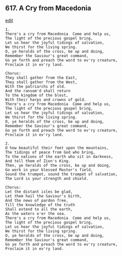 
## 617.  A Cry from Macedonia
[edit](https://docs.google.com/document/d/143JxJ_EK6ieJ3nXy%2D_cgAtXv1m42X2Hw/edit?mode=html)



    1.
    There's a cry from Macedonia  Come and help us,
    The light of the precious gospel bring,
    Let us hear the joyful tidings of salvation,
    We thirst for the living spring.
    O, ye heralds of the cross, be up and doing,
    Remember the Saviour's great command,
    Go ye forth and preach the word to ev'ry creature,
    Proclaim it in ev'ry land. 

    Chorus:
    They shall gather from the East,
    They shall gather from the West,
    With the patriarchs of old.
    And the ransom'd shall return
    To the kingdom of the blest,
    With their harps and crowns of gold.
    There's a cry from Macedonia  Come and help us,
    The light of the precious gospel bring,
    Let us hear the joyful tidings of salvation,
    We thirst for the living spring.
    O, ye heralds of the cross, be up and doing,
    Remember the Saviour's great command,
    Go ye forth and preach the word to ev'ry creature,
    Proclaim it in ev'ry land.

    2.
    O how beautiful their feet upon the mountains,
    The tidings of peace from God who bring,
    To the nations of the earth who sit in darkness,
    And tell them of Zion's King.
    Then, ye heralds of the cross, be up and doing,
    Go work in your blessed Master's field,
    Sound the trumpet, sound the trumpet of salvation,
    The Lord is your strength and shield.

    Chorus:
    Let the distant isles be glad,
    Let them hail the Saviour's birth,
    And the news of pardon free,
    Till the knowledge of the truth
    Shall extend to all the earth, 
    As the waters o'er the sea.
    There's a cry from Macedonia  Come and help us,
    The light of the precious gospel bring,
    Let us hear the joyful tidings of salvation,
    We thirst for the living spring.
    O, ye heralds of the cross, be up and doing,
    Remember the Saviour's great command,
    Go ye forth and preach the word to ev'ry creature,
    Proclaim it in ev'ry land.
